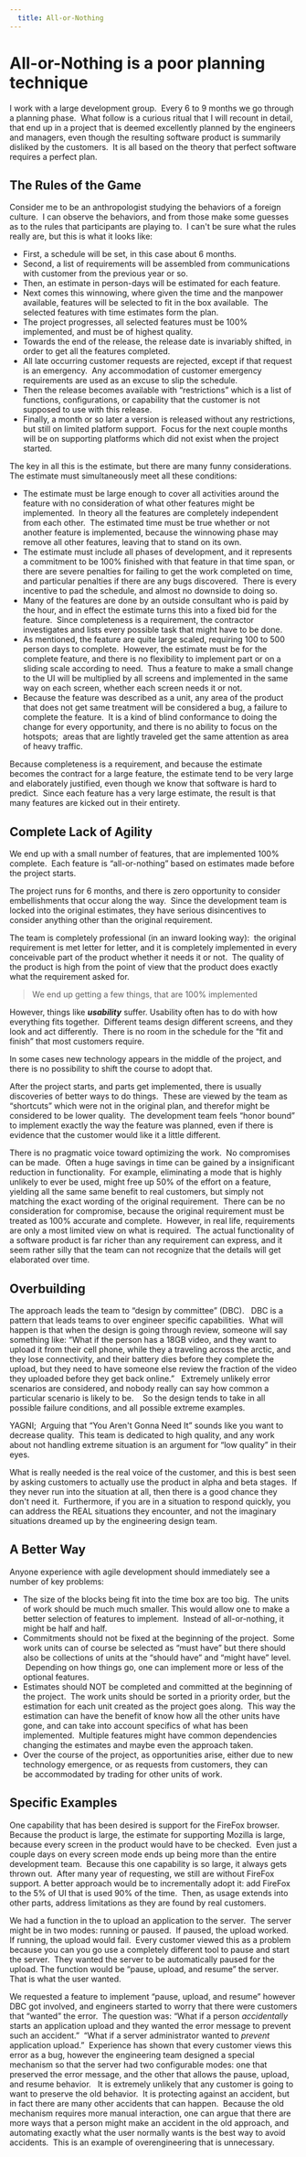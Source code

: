 ```yaml
---
  title: All-or-Nothing
---
```

#  All-or-Nothing is a poor planning technique

I work with a large development group.  Every 6 to 9 months we go through a planning phase.  What follow is a curious ritual that I will recount in detail, that end up in a project that is deemed excellently planned by the engineers and managers, even though the resulting software product is summarily disliked by the customers.  It is all based on the theory that perfect software requires a perfect plan.

## The Rules of the Game

Consider me to be an anthropologist studying the behaviors of a foreign culture.  I can observe the behaviors, and from those make some guesses as to the rules that participants are playing to.  I can't be sure what the rules really are, but this is what it looks like:

*   First, a schedule will be set, in this case about 6 months.
*   Second, a list of requirements will be assembled from communications with customer from the previous year or so.
*   Then, an estimate in person-days will be estimated for each feature.
*   Next comes this winnowing, where given the time and the manpower available, features will be selected to fit in the box available.  The selected features with time estimates form the plan.
*   The project progresses, all selected features must be 100% implemented, and must be of highest quality.
*   Towards the end of the release, the release date is invariably shifted, in order to get all the features completed.
*   All late occurring customer requests are rejected, except if that request is an emergency.  Any accommodation of customer emergency requirements are used as an excuse to slip the schedule.
*   Then the release becomes available with “restrictions” which is a list of functions, configurations, or capability that the customer is not supposed to use with this release.
*   Finally, a month or so later a version is released without any restrictions, but still on limited platform support.  Focus for the next couple months will be on supporting platforms which did not exist when the project started.

The key in all this is the estimate, but there are many funny considerations.  The estimate must simultaneously meet all these conditions:

*   The estimate must be large enough to cover all activities around the feature with no consideration of what other features might be implemented.  In theory all the features are completely independent from each other.  The estimated time must be true whether or not another feature is implemented, because the winnowing phase may remove all other features, leaving that to stand on its own.
*   The estimate must include all phases of development, and it represents a commitment to be 100% finished with that feature in that time span, or there are severe penalties for failing to get the work completed on time, and particular penalties if there are any bugs discovered.  There is every incentive to pad the schedule, and almost no downside to doing so.
*   Many of the features are done by an outside consultant who is paid by the hour, and in effect the estimate turns this into a fixed bid for the feature.  Since completeness is a requirement, the contractor investigates and lists every possible task that might have to be done.
*   As mentioned, the feature are quite large scaled, requiring 100 to 500 person days to complete.  However, the estimate must be for the complete feature, and there is no flexibility to implement part or on a sliding scale according to need.  Thus a feature to make a small change to the UI will be multiplied by all screens and implemented in the same way on each screen, whether each screen needs it or not.
*   Because the feature was described as a unit, any area of the product that does not get same treatment will be considered a bug, a failure to complete the feature.  It is a kind of blind conformance to doing the change for every opportunity, and there is no ability to focus on the hotspots;  areas that are lightly traveled get the same attention as area of heavy traffic.

Because completeness is a requirement, and because the estimate becomes the contract for a large feature, the estimate tend to be very large and elaborately justified, even though we know that software is hard to predict.  Since each feature has a very large estimate, the result is that many features are kicked out in their entirety.

## Complete Lack of Agility

We end up with a small number of features, that are implemented 100% complete.  Each feature is “all-or-nothing” based on estimates made before the project starts. 

The project runs for 6 months, and there is zero opportunity to consider embellishments that occur along the way.  Since the development team is locked into the original estimates, they have serious disincentives to consider anything other than the original requirement.  

The team is completely professional (in an inward looking way):  the original requirement is met letter for letter, and it is completely implemented in every conceivable part of the product whether it needs it or not.  The quality of the product is high from the point of view that the product does exactly what the requirement asked for.

> We end up getting a few things, that are 100% implemented

However, things like **_usability_** suffer. Usability often has to do with how everything fits together.  Different teams design different screens, and they look and act differently.  There is no room in the schedule for the “fit and finish” that most customers require. 

In some cases new technology appears in the middle of the project, and there is no possibility to shift the course to adopt that.  

After the project starts, and parts get implemented, there is usually discoveries of better ways to do things.  These are viewed by the team as “shortcuts” which were not in the original plan, and therefor might be considered to be lower quality.  The development team feels “honor bound” to implement exactly the way the feature was planned, even if there is evidence that the customer would like it a little different. 

There is no pragmatic voice toward optimizing the work.  No compromises can be made.  Often a huge savings in time can be gained by a insignificant reduction in functionality.  For example, eliminating a mode that is highly unlikely to ever be used, might free up 50% of the effort on a feature, yielding all the same same benefit to real customers, but simply not matching the exact wording of the original requirement.  There can be no consideration for compromise, because the original requirement must be treated as 100% accurate and complete.  However, in real life, requirements are only a most limited view on what is required.  The actual functionality of a software product is far richer than any requirement can express, and it seem rather silly that the team can not recognize that the details will get elaborated over time.

## Overbuilding

The approach leads the team to “design by committee” (DBC).   DBC is a pattern that leads teams to over engineer specific capabilities.  What will happen is that when the design is going through review, someone will say something like: “What if the person has a 18GB video, and they want to upload it from their cell phone, while they a traveling across the arctic, and they lose connectivity, and their battery dies before they complete the upload, but they need to have someone else review the fraction of the video they uploaded before they get back online.”   Extremely unlikely error scenarios are considered, and nobody really can say how common a particular scenario is likely to be.    So the design tends to take in all possible failure conditions, and all possible extreme examples.  

YAGNI;  Arguing that “You Aren't Gonna Need It” sounds like you want to decrease quality.  This team is dedicated to high quality, and any work about not handling extreme situation is an argument for “low quality” in their eyes.  

What is really needed is the real voice of the customer, and this is best seen by asking customers to actually use the product in alpha and beta stages.  If they never run into the situation at all, then there is a good chance they don't need it.  Furthermore, if you are in a situation to respond quickly, you can address the REAL situations they encounter, and not the imaginary situations dreamed up by the engineering design team.

## A Better Way

Anyone experience with agile development should immediately see a number of key problems:

*   The size of the blocks being fit into the time box are too big.  The units of work should be much much smaller. This would allow one to make a better selection of features to implement.  Instead of all-or-nothing, it might be half and half.
*   Commitments should not be fixed at the beginning of the project.  Some work units can of course be selected as “must have” but there should also be collections of units at the “should have” and “might have” level.  Depending on how things go, one can implement more or less of the optional features.
*   Estimates should NOT be completed and committed at the beginning of the project.  The work units should be sorted in a priority order, but the estimation for each unit created as the project goes along.  This way the estimation can have the benefit of know how all the other units have gone, and can take into account specifics of what has been implemented.  Multiple features might have common dependencies changing the estimates and maybe even the approach taken.
*   Over the course of the project, as opportunities arise, either due to new technology emergence, or as requests from customers, they can be accommodated by trading for other units of work.

## Specific Examples

One capability that has been desired is support for the FireFox browser.  Because the product is large, the estimate for supporting Mozilla is large, because every screen in the product would have to be checked.  Even just a couple days on every screen mode ends up being more than the entire development team.  Because this one capability is so large, it always gets thrown out.  After many year of requesting, we still are without FireFox support. A better approach would be to incrementally adopt it: add FireFox to the 5% of UI that is used 90% of the time.  Then, as usage extends into other parts, address limitations as they are found by real customers.  

We had a function in the to upload an application to the server.  The server might be in two modes: running or paused.  If paused, the upload worked.  If running, the upload would fail.  Every customer viewed this as a problem because you can you go use a completely different tool to pause and start the server.  They wanted the server to be automatically paused for the upload. The function would be “pause, upload, and resume” the server.  That is what the user wanted.  

We requested a feature to implement “pause, upload, and resume” however DBC got involved, and engineers started to worry that there were customers that “wanted” the error.  The question was: “What if a person _accidentally_ starts an application upload and they wanted the error message to prevent such an accident.”  “What if a server administrator wanted to _prevent_ application upload.”  Experience has shown that every customer views this error as a bug, however the engineering team designed a special mechanism so that the server had two configurable modes: one that preserved the error message, and the other that allows the pause, upload, and resume behavior.   It is extremely unlikely that any customer is going to want to preserve the old behavior.  It is protecting against an accident, but in fact there are many other accidents that can happen.  Because the old mechanism requires more manual interaction, one can argue that there are more ways that a person might make an accident in the old approach, and automating exactly what the user normally wants is the best way to avoid accidents.  This is an example of overengineering that is unnecessary.